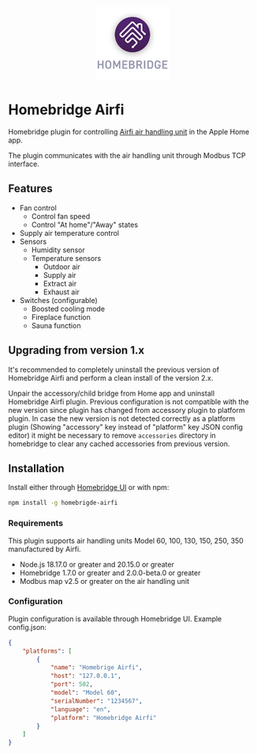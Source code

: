 
<p align="center">

<img src="https://github.com/homebridge/branding/raw/latest/logos/homebridge-wordmark-logo-vertical.png" width="150">

</p>


# Homebridge Airfi

Homebridge plugin for controlling [Airfi air handling unit](https://airfi.fi/en/air-handling-units/) in the Apple Home app.

The plugin communicates with the air handling unit through Modbus TCP interface.

## Features

- Fan control
  - Control fan speed
  - Control "At home"/"Away" states
- Supply air temperature control
- Sensors
  - Humidity sensor
  - Temperature sensors
    - Outdoor air
    - Supply air
    - Extract air
    - Exhaust air
- Switches (configurable)
  - Boosted cooling mode
  - Fireplace function
  - Sauna function

## Upgrading from version 1.x

It's recommended to completely uninstall the previous version of Homebridge Airfi and perform a clean install of the version 2.x.

Unpair the accessory/child bridge from Home app and uninstall Homebridge Airfi plugin. Previous configuration is not compatible with the new version since plugin has changed from accessory plugin to platform plugin. In case the new version is not detected correctly as a platform plugin (Showing "accessory" key instead of "platform" key JSON config editor) it might be necessary to remove `accessories` directory in homebridge to clear any cached accessories from previous version.

## Installation

Install either through [Homebridge UI](https://github.com/oznu/homebridge-config-ui-x#plugin-screen) or with npm:

```bash
npm install -g homebrigde-airfi
```

### Requirements

This plugin supports air handling units Model 60, 100, 130, 150, 250, 350 manufactured by Airfi.

- Node.js 18.17.0 or greater and 20.15.0 or greater
- Homebridge 1.7.0 or greater and 2.0.0-beta.0 or greater
- Modbus map v2.5 or greater on the air handling unit

### Configuration

Plugin configuration is available through Homebridge UI. Example config.json:

```json
{
    "platforms": [
        {
            "name": "Homebrige Airfi",
            "host": "127.0.0.1",
            "port": 502,
            "model": "Model 60",
            "serialNumber": "1234567",
            "language": "en",
            "platform": "Homebridge Airfi"
        }
    ]
}
```
